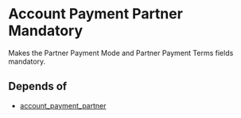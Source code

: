 # Account Payment Partner Mandatory

Makes the Partner Payment Mode and Partner Payment Terms fields mandatory.

## Depends of

- [account_payment_partner](https://github.com/OCA/bank-payment/tree/12.0/account_payment_partner)
